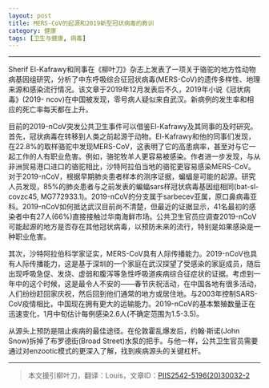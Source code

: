 ```yaml
---
layout: post
title: MERS-CoV的起源和2019新型冠状病毒的教训
category: 健康
tags: [卫生与健康, 病毒]
---
```



----------
Sherif El-Kafrawy和同事在《柳叶刀》杂志上发表了一项关于骆驼的地方性动物病基因组研究，分析了中东呼吸综合征冠状病毒(MERS-CoV)的遗传多样性、地理来源和感染流行情况。该文章于2019年12月发表后不久，2019年小说《冠状病毒》(2019- ncov)在中国被发现，零号病人疑似来自武汉。新病例的发生率和相应的死亡率每天都在上升。

目前的2019-nCoV突发公共卫生事件可以借鉴El-Kafrawy及其同事的及时研究。首先，冠状病毒在转移到人类之前起源于动物。El-Kafrawy和他的同事们发现，在22.8%的取样骆驼中发现MERS-CoV，这表明了它的高患病率，甚至对与它一起工作的人有职业危害。例如，骆驼牧羊人更容易被感染。作者进一步发现，与从非洲贸易港口进口的骆驼相比，沙特阿拉伯当地的骆驼更容易感染MERS-CoV。对于2019-nCoV，根据早期肺炎患者样本的测序证据，蝙蝠是可能的起源。研究人员发现，85%的肺炎患者与之前发表的蝙蝠sars样冠状病毒基因组相同(bat-sl-covzc45, MG772933.1)。2019-nCoV的分支属于sarbecev亚属，原口鼻病毒亚科。2019-nCoV如何抵达武汉目前尚不清楚，但最近的证据显示，41名最初的感染者中有27人(66%)直接接触过华南海鲜市场。公共卫生官员应调查2019-nCoV可能起源的地方是否存在其他冠状病毒，以预防未来的流行，特别是如果感染是一种职业危害。

其次，沙特阿拉伯科学家证实，MERS-CoV具有人际传播能力。2019-nCoV也具有人际传播能力，这是基于深圳的一个家庭在武汉探望了受感染的家庭成员，随后出现呼吸急促、发烧、虚弱和腹泻等急性呼吸道疾病综合征症状的证据。考虑到一年中的这个时候，这是最令人不安的——春节庆祝活动，在中国各地有很多活动，人们纷纷赶回家庆祝，然后回到他们通常的地方或居住地。与2003年控制SARS-CoV疫情相比，中国现在拥有更大的运输能力。2019-nCoV的基本繁殖数量正在迅速变化，1月中旬估计每例感染2.6人(不确定范围为1.5-3.5)。

从源头上预防是阻止疾病的最佳途径。在伦敦霍乱爆发后，约翰·斯诺(John Snow)拆掉了布罗德街(Broad Street)水泵的把手。与他一样，公共卫生官员需要通过对enzootic模式的更深入了解，找到疾病源头的关键杠杆。


----------
> 本文援引柳叶刀，翻译：Louis，文章ID：[PIIS2542-5196(20)30032-2][1]


  [1]: https://www.thelancet.com/journals/lanplh/article/PIIS2542-5196%2820%2930032-2/fulltext